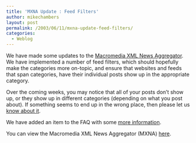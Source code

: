 ```yaml
---
title: 'MXNA Update : Feed Filters'
author: mikechambers
layout: post
permalink: /2003/06/11/mxna-update-feed-filters/
categories:
  - Weblog
---
```



We have made some updates to the [Macromedia XML News Aggregator][1]. We have implemented a number of feed filters, which should hopefully make the categories more on-topic, and ensure that websites and feeds that span categories, have their individual posts show up in the appropriate category.

Over the coming weeks, you may notice that all of your posts don&#8217;t show up, or they show up in different categories (depending on what you post about). If something seems to end up in the wrong place, then please let us [know about it][2].

We have added an item to the FAQ with some [more information][3].

You can view the Macromedia XML News Aggregator (MXNA) [here][1].

 [1]: http://www.macromedia.com/go/weblogs
 [2]: mailto:mxna@macromedia.com
 [3]: http://www.markme.com/mxna/about.cfm#c6